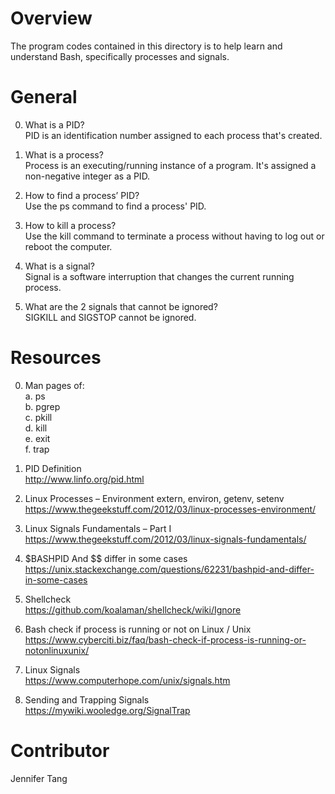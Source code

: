 # Overview #
The program codes contained in this directory is to help learn and understand Bash, specifically processes and signals.  

# General #
0. What is a PID?  
PID is an identification number assigned to each process that's created.  

1. What is a process?  
Process is an executing/running instance of a program.  It's assigned a non-negative integer as a PID.  

2. How to find a process’ PID?  
Use the ps command to find a process' PID.  

3. How to kill a process?  
Use the kill command to terminate a process without having to log out or reboot the computer.  

4. What is a signal?  
Signal is a software interruption that changes the current running process.  

5. What are the 2 signals that cannot be ignored?  
SIGKILL and SIGSTOP cannot be ignored.  

# Resources #
0. Man pages of:  
    a. ps  
	b. pgrep  
	c. pkill  
	d. kill  
	e. exit  
	f. trap  

1. PID Definition  
http://www.linfo.org/pid.html  

2. Linux Processes – Environment extern, environ, getenv, setenv  
https://www.thegeekstuff.com/2012/03/linux-processes-environment/  

3. Linux Signals Fundamentals – Part I  
https://www.thegeekstuff.com/2012/03/linux-signals-fundamentals/  

4. $BASHPID And $$ differ in some cases  
https://unix.stackexchange.com/questions/62231/bashpid-and-differ-in-some-cases  

5. Shellcheck  
https://github.com/koalaman/shellcheck/wiki/Ignore  

6. Bash check if process is running or not on Linux / Unix  
https://www.cyberciti.biz/faq/bash-check-if-process-is-running-or-notonlinuxunix/  

7. Linux Signals  
https://www.computerhope.com/unix/signals.htm  

8. Sending and Trapping Signals  
https://mywiki.wooledge.org/SignalTrap  

# Contributor #
Jennifer Tang  
